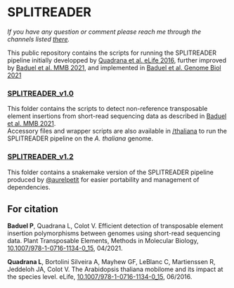 # SPLITREADER

_If you have any question or comment please reach me through the channels listed [there](http://pbaduel.com/about)._

This public repository contains the scripts for running the SPLITREADER pipeline initially developped by [Quadrana et al. eLife 2016](https://doi.org/10.7554/eLife.15716),  further improved by [Baduel et al. MMB 2021](https://doi.org/10.1007/978-1-0716-1134-0_15), and implemented in [Baduel et al. Genome Biol 2021](https://doi.org/10.1186/s13059-021-02348-5)

### [SPLITREADER_v1.0](/SPLITREADER/SPLITREADER_v1.0)

This folder contains the scripts to detect non-reference transposable element insertions from short-read sequencing data as described in [Baduel et al. MMB 2021](https://doi.org/10.1007/978-1-0716-1134-0_15). <br/>
Accessory files and wrapper scripts are also available in [/thaliana](/SPLITREADER/SPLITREADER_v1.0/thaliana) to run the SPLITREADER pipeline on the _A. thaliana_ genome. <br/>

### [SPLITREADER_v1.2](/SPLITREADER/SPLITREADER_v1.2)

This folder contains a snakemake version of the SPLITREADER pipeline produced by [@aurelpetit](https://github.com/aurelpetit) for easier portability and management of dependencies. 

## For citation

**Baduel P**, Quadrana L, Colot V. Efficient detection of transposable element insertion polymorphisms between genomes using short-read sequencing data. Plant Transposable Elements, Methods in Molecular Biology, [10.1007/978-1-0716-1134-0_15](https://doi.org/10.1007/978-1-0716-1134-0_15), 04/2021.

**Quadrana L**, Bortolini Silveira A, Mayhew GF, LeBlanc C, Martienssen R, Jeddeloh JA, Colot V. The Arabidopsis thaliana mobilome and its impact at the species level. eLife, [10.1007/978-1-0716-1134-0_15](https://doi.org/10.7554/eLife.15716), 06/2016.

